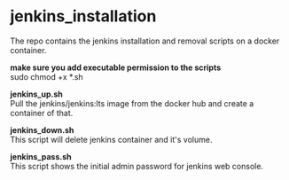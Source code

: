 # jenkins_installation <br>
The repo contains the jenkins installation and removal scripts on a docker container. <br>

**make sure you add executable permission to the scripts**<br>
sudo chmod +x *.sh

**jenkins_up.sh** <br>
Pull the jenkins/jenkins:lts image from the docker hub and create a container of that.

**jenkins_down.sh** <br>
This script will delete jenkins container and it's volume.

**jenkins_pass.sh** <br>
This script shows the initial admin password for jenkins web console.
